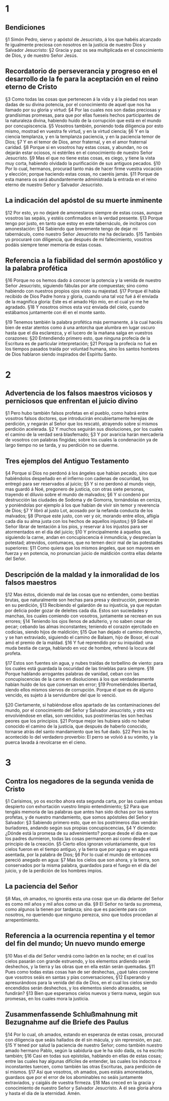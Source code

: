 # 1 
## Bendiciones
§1 Simón Pedro, siervo y apóstol de Jesucristo, á los que habéis alcanzado fe igualmente preciosa con nosotros en la justicia de nuestro Dios y Salvador Jesucristo: 
§2 Gracia y paz os sea multiplicada en el conocimiento de Dios, y de nuestro Señor Jesús.

## Recordatorio de perseverancia y progreso en el desarrollo de la fe para la aceptación en el reino eterno de Cristo
§3 Como todas las cosas que pertenecen á la vida y á la piedad nos sean dadas de su divina potencia, por el conocimiento de aquel que nos ha llamado por su gloria y virtud: 
§4 Por las cuales nos son dadas preciosas y grandísimas promesas, para que por ellas fueseis hechos participantes de la naturaleza divina, habiendo huído de la corrupción que está en el mundo por concupiscencia. 
§5 Vosotros también, poniendo toda diligencia por esto mismo, mostrad en vuestra fe virtud, y en la virtud ciencia; 
§6 Y en la ciencia templanza, y en la templanza paciencia, y en la paciencia temor de Dios; 
§7 Y en el temor de Dios, amor fraternal, y en el amor fraternal caridad. 
§8 Porque si en vosotros hay estas cosas, y abundan, no os dejarán estar ociosos, ni estériles en el conocimiento de nuestro Señor Jesucristo. 
§9 Mas el que no tiene estas cosas, es ciego, y tiene la vista muy corta, habiendo olvidado la purificación de sus antiguos pecados. 
§10 Por lo cual, hermanos, procurad tanto más de hacer firme vuestra vocación y elección; porque haciendo estas cosas, no caeréis jamás. 
§11 Porque de esta manera os será abundantemente administrada la entrada en el reino eterno de nuestro Señor y Salvador Jesucristo.

## La indicación del apóstol de su muerte inminente
§12 Por esto, yo no dejaré de amonestaros siempre de estas cosas, aunque vosotros las sepáis, y estéis confirmados en la verdad presente. 
§13 Porque tengo por justo, en tanto que estoy en este tabernáculo, de incitaros con amonestación: 
§14 Sabiendo que brevemente tengo de dejar mi tabernáculo, como nuestro Señor Jesucristo me ha declarado. 
§15 También yo procuraré con diligencia, que después de mi fallecimiento, vosotros podáis siempre tener memoria de estas cosas.

## Referencia a la fiabilidad del sermón apostólico y la palabra profética
§16 Porque no os hemos dado á conocer la potencia y la venida de nuestro Señor Jesucristo, siguiendo fábulas por arte compuestas; sino como habiendo con nuestros propios ojos visto su majestad. 
§17 Porque él había recibido de Dios Padre honra y gloria, cuando una tal voz fué á él enviada de la magnífica gloria: Este es el amado Hijo mío, en el cual yo me he agradado. 
§18 Y nosotros oímos esta voz enviada del cielo, cuando estábamos juntamente con él en el monte santo.

§19 Tenemos también la palabra profética más permanente, á la cual hacéis bien de estar atentos como á una antorcha que alumbra en lugar oscuro hasta que el día esclarezca, y el lucero de la mañana salga en vuestros corazones: 
§20 Entendiendo primero esto, que ninguna profecía de la Escritura es de particular interpretación; 
§21 Porque la profecía no fué en los tiempos pasados traída por voluntad humana, sino los santos hombres de Dios hablaron siendo inspirados del Espíritu Santo. 

# 2 
## Advertencia de los falsos maestros viciosos y perniciosos que enfrentan el juicio divino
§1 Pero hubo también falsos profetas en el pueblo, como habrá entre vosotros falsos doctores, que introducirán encubiertamente herejías de perdición, y negarán al Señor que los rescató, atrayendo sobre sí mismos perdición acelerada. 
§2 Y muchos seguirán sus disoluciones, por los cuales el camino de la verdad será blasfemado; 
§3 Y por avaricia harán mercadería de vosotros con palabras fingidas; sobre los cuales la condenación ya de largo tiempo no se tarda, y su perdición no se duerme.

## Tres ejemplos del Antiguo Testamento
§4 Porque si Dios no perdonó á los ángeles que habían pecado, sino que habiéndolos despeñado en el infierno con cadenas de oscuridad, los entregó para ser reservados al juicio; 
§5 Y si no perdonó al mundo viejo, mas guardó á Noé, pregonero de justicia, con otras siete personas, trayendo el diluvio sobre el mundo de malvados; 
§6 Y si condenó por destrucción las ciudades de Sodoma y de Gomorra, tornándolas en ceniza, y poniéndolas por ejemplo á los que habían de vivir sin temor y reverencia de Dios; 
§7 Y libró al justo Lot, acosado por la nefanda conducta de los malvados; 
§8 (Porque este justo, con ver y oir, morando entre ellos, afligía cada día su alma justa con los hechos de aquellos injustos;) 
§9 Sabe el Señor librar de tentación á los píos, y reservar á los injustos para ser atormentados en el día del juicio; 
§10 Y principalmente á aquellos que, siguiendo la carne, andan en concupiscencia é inmundicia, y desprecian la potestad; atrevidos, contumaces, que no temen decir mal de las potestades superiores: 
§11 Como quiera que los mismos ángeles, que son mayores en fuerza y en potencia, no pronuncian juicio de maldición contra ellas delante del Señor.

## Descripción de la maldad y la inmoralidad de los falsos maestros
§12 Mas éstos, diciendo mal de las cosas que no entienden, como bestias brutas, que naturalmente son hechas para presa y destrucción, perecerán en su perdición, 
§13 Recibiendo el galardón de su injusticia, ya que reputan por delicia poder gozar de deleites cada día. Estos son suciedades y manchas, los cuales comiendo con vosotros, juntamente se recrean en sus errores; 
§14 Teniendo los ojos llenos de adulterio, y no saben cesar de pecar; cebando las almas inconstantes; teniendo el corazón ejercitado en codicias, siendo hijos de maldición; 
§15 Que han dejado el camino derecho, y se han extraviado, siguiendo el camino de Balaam, hijo de Bosor, el cual amó el premio de la maldad. 
§16 Y fué reprendido por su iniquidad: una muda bestia de carga, hablando en voz de hombre, refrenó la locura del profeta.

§17 Estos son fuentes sin agua, y nubes traídas de torbellino de viento: para los cuales está guardada la oscuridad de las tinieblas para siempre. 
§18 Porque hablando arrogantes palabras de vanidad, ceban con las concupiscencias de la carne en disoluciones á los que verdaderamente habían huído de los que conversan en error; 
§19 Prometiéndoles libertad, siendo ellos mismos siervos de corrupción. Porque el que es de alguno vencido, es sujeto á la servidumbre del que lo venció.

§20 Ciertamente, si habiéndose ellos apartado de las contaminaciones del mundo, por el conocimiento del Señor y Salvador Jesucristo, y otra vez envolviéndose en ellas, son vencidos, sus postrimerías les son hechas peores que los principios. 
§21 Porque mejor les hubiera sido no haber conocido el camino de la justicia, que después de haberlo conocido, tornarse atrás del santo mandamiento que les fué dado. 
§22 Pero les ha acontecido lo del verdadero proverbio: El perro se volvió á su vómito, y la puerca lavada á revolcarse en el cieno. 

# 3 
## Contra los negadores de la segunda venida de Cristo
§1 Carísimos, yo os escribo ahora esta segunda carta, por las cuales ambas despierto con exhortación vuestro limpio entendimiento; 
§2 Para que tengáis memoria de las palabras que antes han sido dichas por los santos profetas, y de nuestro mandamiento, que somos apóstoles del Señor y Salvador: 
§3 Sabiendo primero esto, que en los postrimeros días vendrán burladores, andando según sus propias concupiscencias, 
§4 Y diciendo: ¿Dónde está la promesa de su advenimiento? porque desde el día en que los padres durmieron, todas las cosas permanecen así como desde el principio de la creación. 
§5 Cierto ellos ignoran voluntariamente, que los cielos fueron en el tiempo antiguo, y la tierra que por agua y en agua está asentada, por la palabra de Dios; 
§6 Por lo cual el mundo de entonces pereció anegado en agua: 
§7 Mas los cielos que son ahora, y la tierra, son conservados por la misma palabra, guardados para el fuego en el día del juicio, y de la perdición de los hombres impíos.

## La paciencia del Señor
§8 Mas, oh amados, no ignoréis esta una cosa: que un día delante del Señor es como mil años y mil años como un día. 
§9 El Señor no tarda su promesa, como algunos la tienen por tardanza; sino que es paciente para con nosotros, no queriendo que ninguno perezca, sino que todos procedan al arrepentimiento.

## Referencia a la ocurrencia repentina y el temor del fin del mundo; Un nuevo mundo emerge
§10 Mas el día del Señor vendrá como ladrón en la noche; en el cual los cielos pasarán con grande estruendo, y los elementos ardiendo serán deshechos, y la tierra y las obras que en ella están serán quemadas. 
§11 Pues como todas estas cosas han de ser deshechas, ¿qué tales conviene que vosotros seáis en santas y pías conversaciones, 
§12 Esperando y apresurándoos para la venida del día de Dios, en el cual los cielos siendo encendidos serán deshechos, y los elementos siendo abrasados, se fundirán? 
§13 Bien que esperamos cielos nuevos y tierra nueva, según sus promesas, en los cuales mora la justicia.

## Zusammenfassende Schlußmahnung mit Bezugnahme auf die Briefe des Paulus
§14 Por lo cual, oh amados, estando en esperanza de estas cosas, procurad con diligencia que seáis hallados de él sin mácula, y sin reprensión, en paz. 
§15 Y tened por salud la paciencia de nuestro Señor; como también nuestro amado hermano Pablo, según la sabiduría que le ha sido dada, os ha escrito también; 
§16 Casi en todas sus epístolas, hablando en ellas de estas cosas; entre las cuales hay algunas difíciles de entender, las cuales los indoctos é inconstantes tuercen, como también las otras Escrituras, para perdición de sí mismos. 
§17 Así que vosotros, oh amados, pues estáis amonestados, guardaos que por el error de los abominables no seáis juntamente extraviados, y caigáis de vuestra firmeza. 
§18 Mas creced en la gracia y conocimiento de nuestro Señor y Salvador Jesucristo. A él sea gloria ahora y hasta el día de la eternidad. Amén. 